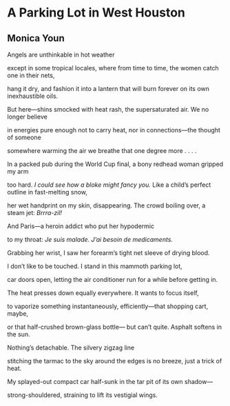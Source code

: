 # A Parking Lot in West Houston
## Monica Youn
Angels are unthinkable
in hot weather

except in some tropical locales, where
from time to time, the women catch one in their nets,

hang it dry, and fashion it into a lantern
that will burn forever on its own inexhaustible oils.

But here—shins smocked with heat rash,
the supersaturated air. We no longer believe

in energies pure enough not to carry heat,
nor in connections—the thought of someone

somewhere warming the air we breathe
that one degree more . . . .

In a packed pub during the World Cup final,
a bony redhead woman gripped my arm

too hard. _I could see how a bloke might fancy you._
Like a child’s perfect outline in fast-melting snow,

her wet handprint on my skin, disappearing.
The crowd boiling over, a steam jet: _Brrra-zil!_

And Paris—a heroin addict
who put her hypodermic

to my throat: _Je suis malade._
 _J’ai besoin de medicaments._

Grabbing her wrist, I saw
her forearm’s tight net sleeve of drying blood.

I don’t like to be touched.
I stand in this mammoth parking lot,

car doors open, letting the air conditioner
run for a while before getting in.

The heat presses down equally
everywhere. It wants to focus itself,

to vaporize something instantaneously,
efficiently—that shopping cart, maybe,

or that half-crushed brown-glass bottle—
but can’t quite. Asphalt softens in the sun.

Nothing’s detachable.
The silvery zigzag line

stitching the tarmac to the sky around the edges
is no breeze, just a trick of heat.

My splayed-out compact car half-sunk
in the tar pit of its own shadow—

strong-shouldered, straining
to lift its vestigial wings.